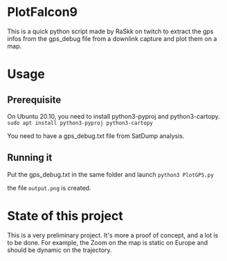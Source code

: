 # PlotFalcon9

This is a quick python script made by RaSkk on twitch to extract the gps infos from the gps_debug file from a downlink capture and plot them on a map.

# Usage

## Prerequisite

On Ubuntu 20.10, you need to install python3-pyproj and python3-cartopy.
`sudo apt install python3-pyproj python3-cartopy`

You need to have a gps_debug.txt file from SatDump analysis.

## Running it

Put the gps_debug.txt in the same folder and launch 
`python3 PlotGPS.py`

the file `output.png` is created. 

# State of this project

This is a very preliminary project. It's more a proof of concept, and a lot is to be done. For example, the Zoom on the map is static on Europe and should be dynamic on the trajectory.
